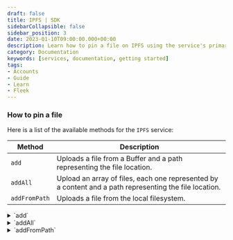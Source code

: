 ```yaml
---
draft: false
title: IPFS | SDK 
sidebarCollapsible: false
sidebar_position: 3
date: 2023-01-10T09:00:00.000+00:00
description: Learn how to pin a file on IPFS using the service's primary methods. Upload files individually, in bulk, or directly from your local system.
category: Documentation
keywords: [services, documentation, getting started]
tags:
- Accounts
- Guide
- Learn
- Fleek
---
```


### How to pin a file

Here is a list of the available methods for the `IPFS` service:

| Method | Description |
| --- | --- |
| `add` | Uploads a file from a Buffer and a path representing the file location. |
| `addAll` | Upload an array of files, each one represented by a content and a path representing the file location. |
| `addFromPath` | Uploads a file from the local filesystem. |

<details>
<summary>`add`</summary>
***Parameters:***

> - `file`: Object of type `IpfsFile`

**Returns:**
> - `path`: Path of the file
> - `cid`: Content hash associated with the file
> - `size`: Size of the file

**Function types:**
```typescript
type IpfsFile = {
	path: string;
	content?: Buffer;
}

type UploadResult = {
    cid: CID;
    size: number;
    path: string;
}

add: (file: IpfsFile) => Promise<UploadResult>;
```

**Example:**
```typescript copy
// fleekSdk is an authenticated instance of FleekSDK
// with a selected projectId

const uploadToIPFS = async (filename: string, content: Buffer) => {
	const result = await fleekSdk.ipfs().add({
		path: filename,
		content: content,
	})
	
	return result
}
```
</details>

<details>
<summary>`addAll`</summary>
***Parameters:***

> - `files`: List of Objects of type `IpfsFile`
> - `options`: Optional Object with properties:
> - `wrapWithDirectory`: boolean if is folder

***Returns:***

> - `UploadResult[]`: List of Objects with properties:
>   - `path`: Path of the file
>   - `cid`: Content hash associated with the file
>   - `size`: Size of the file


***Function types:***
```typescript
type IpfsFile = {
	path: string;
	content?: Buffer;
}

type UploadResult = {
    cid: CID;
    size: number;
    path: string;
}

addAll: (
	files: IpfsFile[],
	options?: AddAllOptions
) => Promise<UploadResult[]>;
```

***Example:***
```typescript copy
// fleekSdk is an authenticated instance of FleekSDK
// with a selected projectId

import { type IpfsFile } from '@fleekxyz/sdk'

const uploadToIPFS = async (files: IpfsFile[]) => {
	const result = await fleekSdk.ipfs().addAll(
		files
	)
	
	return result
}
```
</details>

<details>
<summary>`addFromPath`</summary>

#### ***Parameters***

> - `path`: String path of file in local filesystem
> - `options:` Optional Object with properties:
> - `wrapWithDirectory`: boolean if is folder

#### **Returns**

> - `UploadResult[]`: List of Objects with properties:
>   - `path`: Path of the file
>   - `cid`: Content hash associated with the file
>   - `size`: Size of the file


#### **Function types**
```typescript
type AddFromPathOptions = {
  wrapWithDirectory?: boolean;
}

type UploadResult = {
  cid: CID;
  size: number;
  path: string;
}

addFromPath: (
  path: string,
  options?: AddFromPathOptions
) => Promise<UploadResult[]>;
```

#### **Example**
```typescript copy
// fleekSdk is an authenticated instance of FleekSDK
// with a selected projectId

const uploadToIPFS = async (filePath: string) => {
  const result = await fleekSdk.ipfs().addFromPath(filePath);

  return result
}
```
</details>
